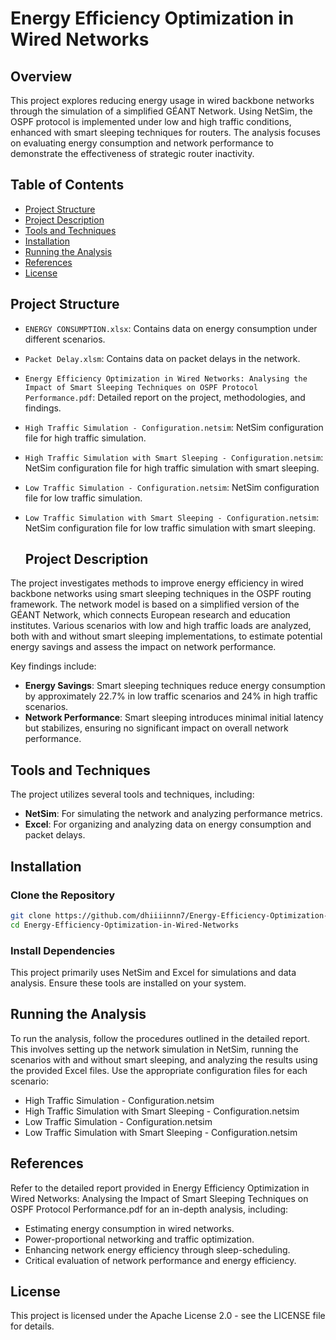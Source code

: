 # Energy Efficiency Optimization in Wired Networks

## Overview

This project explores reducing energy usage in wired backbone networks through the simulation of a simplified GÉANT Network. Using NetSim, the OSPF protocol is implemented under low and high traffic conditions, enhanced with smart sleeping techniques for routers. The analysis focuses on evaluating energy consumption and network performance to demonstrate the effectiveness of strategic router inactivity.

## Table of Contents

- [Project Structure](#project-structure)
- [Project Description](#project-description)
- [Tools and Techniques](#tools-and-techniques)
- [Installation](#installation)
- [Running the Analysis](#running-the-analysis)
- [References](#references)
- [License](#license)

## Project Structure

- `ENERGY CONSUMPTION.xlsx`: Contains data on energy consumption under different scenarios.
- `Packet Delay.xlsm`: Contains data on packet delays in the network.
- `Energy Efficiency Optimization in Wired Networks: Analysing the Impact of Smart Sleeping Techniques on OSPF Protocol Performance.pdf`: Detailed report on the project, methodologies, and findings.
- `High Traffic Simulation - Configuration.netsim`: NetSim configuration file for high traffic simulation.
- `High Traffic Simulation with Smart Sleeping - Configuration.netsim`: NetSim configuration file for high traffic simulation with smart sleeping.
- `Low Traffic Simulation - Configuration.netsim`: NetSim configuration file for low traffic simulation.
- `Low Traffic Simulation with Smart Sleeping - Configuration.netsim`: NetSim configuration file for low traffic simulation with smart sleeping.

  ## Project Description

The project investigates methods to improve energy efficiency in wired backbone networks using smart sleeping techniques in the OSPF routing framework. The network model is based on a simplified version of the GÉANT Network, which connects European research and education institutes. Various scenarios with low and high traffic loads are analyzed, both with and without smart sleeping implementations, to estimate potential energy savings and assess the impact on network performance.

Key findings include:
- **Energy Savings**: Smart sleeping techniques reduce energy consumption by approximately 22.7% in low traffic scenarios and 24% in high traffic scenarios.
- **Network Performance**: Smart sleeping introduces minimal initial latency but stabilizes, ensuring no significant impact on overall network performance.

## Tools and Techniques

The project utilizes several tools and techniques, including:
- **NetSim**: For simulating the network and analyzing performance metrics.
- **Excel**: For organizing and analyzing data on energy consumption and packet delays.

## Installation

### Clone the Repository

   ```bash
   git clone https://github.com/dhiiiinnn7/Energy-Efficiency-Optimization-in-Wired-Networks.git
   cd Energy-Efficiency-Optimization-in-Wired-Networks
  ```
### Install Dependencies

This project primarily uses NetSim and Excel for simulations and data analysis. Ensure these tools are installed on your system.

## Running the Analysis

To run the analysis, follow the procedures outlined in the detailed report. This involves setting up the network simulation in NetSim, running the scenarios with and without smart sleeping, and analyzing the results using the provided Excel files. Use the appropriate configuration files for each scenario:

- High Traffic Simulation - Configuration.netsim
- High Traffic Simulation with Smart Sleeping - Configuration.netsim
- Low Traffic Simulation - Configuration.netsim
- Low Traffic Simulation with Smart Sleeping - Configuration.netsim

## References
Refer to the detailed report provided in Energy Efficiency Optimization in Wired Networks: Analysing the Impact of Smart Sleeping Techniques on OSPF Protocol Performance.pdf for an in-depth analysis, including:

- Estimating energy consumption in wired networks.
- Power-proportional networking and traffic optimization.
- Enhancing network energy efficiency through sleep-scheduling.
- Critical evaluation of network performance and energy efficiency.

## License
This project is licensed under the Apache License 2.0 - see the LICENSE file for details.
